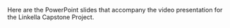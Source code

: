 Here are the PowerPoint slides that accompany the video presentation for the Linkella Capstone Project. 
